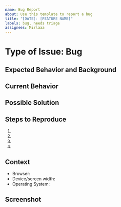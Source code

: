 ```yaml
---
name: Bug Report
about: Use this template to report a bug
title: "[DATE]: [FEATURE NAME]"
labels: bug, needs triage
assignees: Mirlaaa
---
```

<!--- Title format in Teamwork: Action-verb driven description of problem or feature. -->
# Type of Issue: Bug
<!---
  - Epic: More than 24 potential hours of expected work OR more than three subtasks.
  - Enhancement: Less than 24 hours AND less than four subtasks.
  - Task: Small changes with minimal work. Typically less than 2 hours. See short-task.md instead.
  - Bug: Something is broken. Either current functionality does not meet Client/Taoti/Adobe XD requirements or there is an actual 'bug' causing issues. See bug-report.md instead.
-->

## Expected Behavior and Background

<!--- While describing a bug(s), tell us what should happen. -->
<!--- If you're suggesting a change/improvement, tell us how it should work. -->

## Current Behavior
<!--- While describing the bug(s), tell us what happens instead of the expected behavior. -->
<!--- If suggesting a change/improvement, explain the difference from current behavior. -->

## Possible Solution
<!--- Not obligatory, but suggest a fix/reason for the bug, -->
<!--- or ideas how to implement the addition or change. -->

## Steps to Reproduce
<!--- Provide a link to a live example, or an unambiguous set of steps to -->
<!--- reproduce this bug. Include code to reproduce, if relevant. -->
1.
2.
3.
4.

## Context
<!--- Please note the context in which the bug was found. -->
* Browser:
* Device/screen width:
* Operating System:

## Screenshot
<!--- Screenshots of both before AND after should be provided, if available. -->